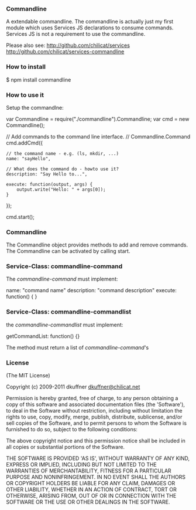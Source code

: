 
### Commandline

A extendable commandline. The commandline is actually just my first module which uses Services JS declarations to consume commands. Services JS is not a requirement to use the commandline. 

Please also see: 
http://github.com/chilicat/services
http://github.com/chilicat/services-commandline

### How to install

$ npm install commandline

### How to use it
Setup the commandlne:

var Commandline = require("./commandline").Commandline;
var cmd = new Commandline();

// Add commands to the command line interface.
// Commandline.Command
cmd.addCmd({
    
    // the command name - e.g. (ls, mkdir, ...)
	name: "sayHello", 

	// What does the command do - howto use it?
	description: "Say Hello to...", 

	execute: function(output, args) {
		output.write("Hello: " + args[0]);
	}

});

cmd.start();

### Commandline

The Commandline object provides methods to add and remove commands. The Commandline can be activated by calling start.

### Service-Class: commandline-command

The _commandline-command_ must implement:

name: "command name"
description: "command description"
execute: function() {  }


### Service-Class: commandline-commandlist
the _commandline-commandlist_ must implement:

getCommandList: function() {}

The method must return a list of _commandline-command_'s


### License

(The MIT License)

Copyright (c) 2009-2011 dkuffner <dkuffner@chilicat.net>

Permission is hereby granted, free of charge, to any person obtaining a copy of this software and associated documentation files (the 'Software'), to deal in the Software without restriction, including without limitation the rights to use, copy, modify, merge, publish, distribute, sublicense, and/or sell copies of the Software, and to permit persons to whom the Software is furnished to do so, subject to the following conditions:

The above copyright notice and this permission notice shall be included in all copies or substantial portions of the Software.

THE SOFTWARE IS PROVIDED 'AS IS', WITHOUT WARRANTY OF ANY KIND, EXPRESS OR IMPLIED, INCLUDING BUT NOT LIMITED TO THE WARRANTIES OF MERCHANTABILITY, FITNESS FOR A PARTICULAR PURPOSE AND NONINFRINGEMENT. IN NO EVENT SHALL THE AUTHORS OR COPYRIGHT HOLDERS BE LIABLE FOR ANY CLAIM, DAMAGES OR OTHER LIABILITY, WHETHER IN AN ACTION OF CONTRACT, TORT OR OTHERWISE, ARISING FROM, OUT OF OR IN CONNECTION WITH THE SOFTWARE OR THE USE OR OTHER DEALINGS IN THE SOFTWARE.